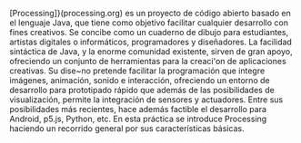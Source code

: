 
[Processing]}(processing.org) es un proyecto de código abierto basado en el lenguaje Java, que tiene como objetivo facilitar cualquier desarrollo con fines creativos. Se concibe como un cuaderno de dibujo para estudiantes, artistas digitales o informáticos, programadores y diseñadores. 
La facilidad sintáctica de Java, y la enorme comunidad existente, sirven de gran apoyo, ofreciendo un conjunto de herramientas para la creaci\'on de aplicaciones creativas. Su dise\~no pretende facilitar la programación que integre imágenes, animación, sonido e interacción, ofreciendo un entorno de desarrollo para prototipado rápido que además de las posibilidades de visualización, permite la integración de sensores y actuadores. Entre sus posibilidades más recientes, hace además factible el desarrollo para Android, p5.js, Python, etc. En esta práctica se introduce Processing haciendo un recorrido general por sus características básicas.
